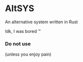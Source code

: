 # AltSYS
An alternative system written in Rust

Idk, I was bored :tm:

### Do not use
(unless you enjoy pain)